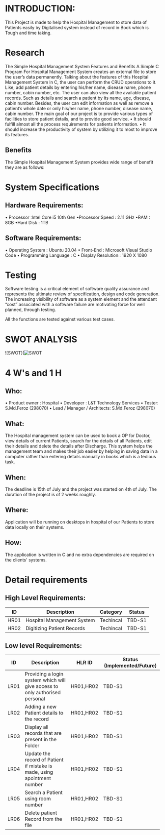 # INTRODUCTION:
This Project is made to help the Hospital Management to store data of Patients easily by Digitalised system instead of record in Book which is Tough and time taking.
# Research
The Simple Hospital Management System Features and Benefits
A Simple C Program For Hospital Management System creates an external file to store the user’s data permanently. Talking about the features of this Hospital Management System In C, the user can perform the CRUD operations to it. Like, add patient details by entering his/her name, disease name, phone number, cabin number, etc. The user can also view all the available patient records. Such as details and search a patient by its name, age, disease, cabin number. Besides, the user can edit information as well as remove a patient’s whole date or only his/her name, phone number, disease name, cabin number.
The main goal of our project is to provide various types of facilities to store patient details, and to provide good service. 
•	It should fulfill almost all the process requirements for patients information.
•	It should increase the productivity of system by utilizing it to most to improve its features.
## Benefits
The Simple Hospital Management System provides wide range of benefit they are as follows:

# System Specifications
## Hardware Requirements:
• Processor :Intel Core i5 10th Gen
•Processor Speed : 2.11 GHz
•RAM : 8GB
•Hard Disk : 1TB

## Software Requirements:
• Operating System : Ubuntu 20.04
• Front-End : Microsoft Visual Studio Code
• Programming Language : C
• Display
  Resolution : 1920 X 1080

# Testing
Software testing is a critical element of software quality assurance and represents the ultimate review of specification, design and code generation. The increasing visibility of software as a system element and the attendant “cost” associated with a software failure are motivating force for well planned, through testing.

All the functions are tested against various test cases.

# SWOT ANALYSIS
![SWOT](![SWOT](https://user-images.githubusercontent.com/86046024/124437089-51ab2100-dd94-11eb-9298-165d193f3fd1.jpg)
 
# 4 W's and 1 H
## Who:
•	Product owner : Hospital
•	Developer : L&T Technology Services
•	Tester: S.Md.Feroz (298070)
•	Lead / Manager / Architects: S.Md.Feroz (298070) 
## What:
The Hospital management system can be used to book a OP for Doctor, view details of current Patients, search for the details of all Patients, edit their details and delete the details after Discharge. This system helps the management team and makes their job easier by helping in saving data in a computer rather than entering details manually in books which is a tedious task.
## When:
The deadline is 15th of July and the project was started on 4th of July. The duration of the project is of 2 weeks roughly.
## Where:
Application will be running on desktops in hospital of our Patients to store data locally on their systems.
## How:
The application is written in C and no extra dependencies are required on the clients' systems.

# Detail requirements
## High Level Requirements:
|ID   |	Description	|Category	| Status |
|---  |-------------|----------|--------|
 |HR01|	Hospital Management System	|Techincal	|TBD-S1|
|HR02	| Digitizing Patient Records |	Techincal	| TBD-S1|
## Low level Requirements:
|ID	|Description	| HLR ID	|Status (Implemented/Future)|
|----|------------|--------|--------------------------|
|LR01|	Providing a login system which will give access to only authorised personal |	HR01,HR02 |	TBD-S1 |
|LR02 |	Adding a new Patient details to the record	| HR01,HR02 |	TBD-S1 |
|LR03	| Display all records that are present in the Folder| HR01,HR02	| TBD-S1|
|LR04	| Update the record of Patient if mistake is made, using apointment number	| HR01,HR02 |	TBD-S1 |
|LR05 |	Search a Patient using room number |	HR01,HR02	| TBD-S1 |
|LR06	 | Delete patient Record from the file	| HR01,HR02	|TBD-S1 |

